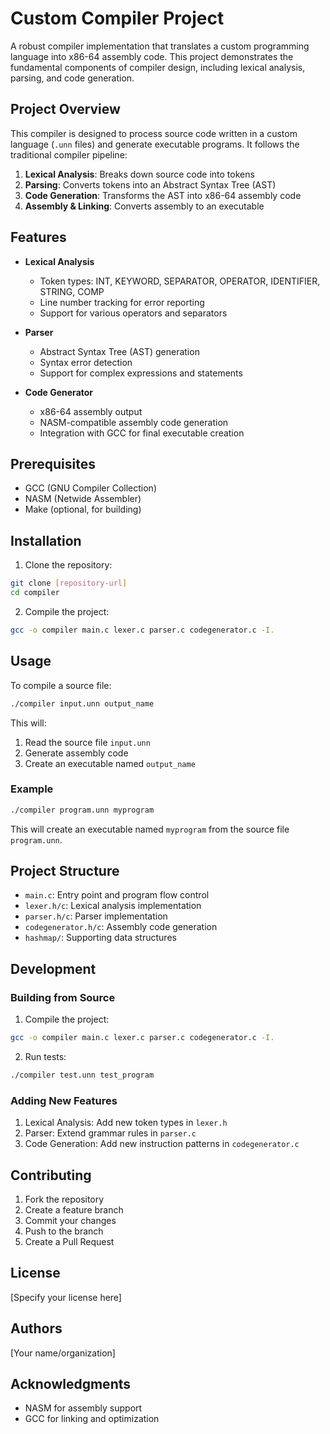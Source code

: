 # Custom Compiler Project

A robust compiler implementation that translates a custom programming language into x86-64 assembly code. This project demonstrates the fundamental components of compiler design, including lexical analysis, parsing, and code generation.

## Project Overview

This compiler is designed to process source code written in a custom language (`.unn` files) and generate executable programs. It follows the traditional compiler pipeline:

1. **Lexical Analysis**: Breaks down source code into tokens
2. **Parsing**: Converts tokens into an Abstract Syntax Tree (AST)
3. **Code Generation**: Transforms the AST into x86-64 assembly code
4. **Assembly & Linking**: Converts assembly to an executable

## Features

- **Lexical Analysis**
  - Token types: INT, KEYWORD, SEPARATOR, OPERATOR, IDENTIFIER, STRING, COMP
  - Line number tracking for error reporting
  - Support for various operators and separators

- **Parser**
  - Abstract Syntax Tree (AST) generation
  - Syntax error detection
  - Support for complex expressions and statements

- **Code Generator**
  - x86-64 assembly output
  - NASM-compatible assembly code generation
  - Integration with GCC for final executable creation

## Prerequisites

- GCC (GNU Compiler Collection)
- NASM (Netwide Assembler)
- Make (optional, for building)

## Installation

1. Clone the repository:
```bash
git clone [repository-url]
cd compiler
```

2. Compile the project:
```bash
gcc -o compiler main.c lexer.c parser.c codegenerator.c -I.
```

## Usage

To compile a source file:

```bash
./compiler input.unn output_name
```

This will:
1. Read the source file `input.unn`
2. Generate assembly code
3. Create an executable named `output_name`

### Example

```bash
./compiler program.unn myprogram
```

This will create an executable named `myprogram` from the source file `program.unn`.

## Project Structure

- `main.c`: Entry point and program flow control
- `lexer.h/c`: Lexical analysis implementation
- `parser.h/c`: Parser implementation
- `codegenerator.h/c`: Assembly code generation
- `hashmap/`: Supporting data structures

## Development

### Building from Source

1. Compile the project:
```bash
gcc -o compiler main.c lexer.c parser.c codegenerator.c -I.
```

2. Run tests:
```bash
./compiler test.unn test_program
```

### Adding New Features

1. Lexical Analysis: Add new token types in `lexer.h`
2. Parser: Extend grammar rules in `parser.c`
3. Code Generation: Add new instruction patterns in `codegenerator.c`

## Contributing

1. Fork the repository
2. Create a feature branch
3. Commit your changes
4. Push to the branch
5. Create a Pull Request

## License

[Specify your license here]

## Authors

[Your name/organization]

## Acknowledgments

- NASM for assembly support
- GCC for linking and optimization 
